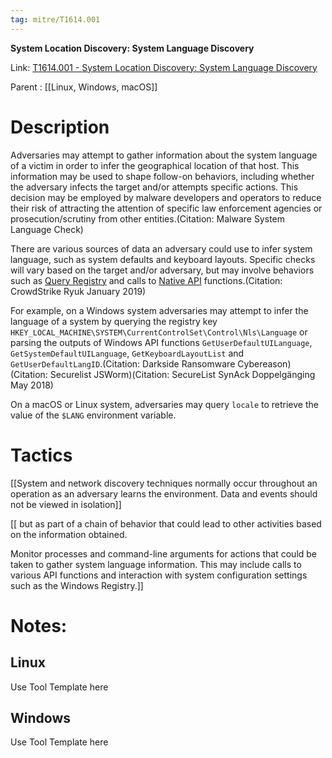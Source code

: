 ```yaml
---
tag: mitre/T1614.001
---
```


**System Location Discovery: System Language Discovery**

Link: [T1614.001 - System Location Discovery: System Language Discovery](https://attack.mitre.org/techniques/T1614/001)

Parent : [[Linux, Windows, macOS]]


# Description

Adversaries may attempt to gather information about the system language of a victim in order to infer the geographical location of that host. This information may be used to shape follow-on behaviors, including whether the adversary infects the target and/or attempts specific actions. This decision may be employed by malware developers and operators to reduce their risk of attracting the attention of specific law enforcement agencies or prosecution/scrutiny from other entities.(Citation: Malware System Language Check)

There are various sources of data an adversary could use to infer system language, such as system defaults and keyboard layouts. Specific checks will vary based on the target and/or adversary, but may involve behaviors such as [Query Registry](https://attack.mitre.org/techniques/T1012) and calls to [Native API](https://attack.mitre.org/techniques/T1106) functions.(Citation: CrowdStrike Ryuk January 2019) 

For example, on a Windows system adversaries may attempt to infer the language of a system by querying the registry key <code>HKEY_LOCAL_MACHINE\SYSTEM\CurrentControlSet\Control\Nls\Language</code> or parsing the outputs of Windows API functions <code>GetUserDefaultUILanguage</code>, <code>GetSystemDefaultUILanguage</code>, <code>GetKeyboardLayoutList</code> and <code>GetUserDefaultLangID</code>.(Citation: Darkside Ransomware Cybereason)(Citation: Securelist JSWorm)(Citation: SecureList SynAck Doppelgänging May 2018)

On a macOS or Linux system, adversaries may query <code>locale</code> to retrieve the value of the <code>$LANG</code> environment variable.

# Tactics


[[System and network discovery techniques normally occur throughout an operation as an adversary learns the environment. Data and events should not be viewed in isolation]]

[[ but as part of a chain of behavior that could lead to other activities based on the information obtained.

Monitor processes and command-line arguments for actions that could be taken to gather system language information. This may include calls to various API functions and interaction with system configuration settings such as the Windows Registry.]]


# Notes:

## Linux

Use Tool Template here

## Windows

Use Tool Template here